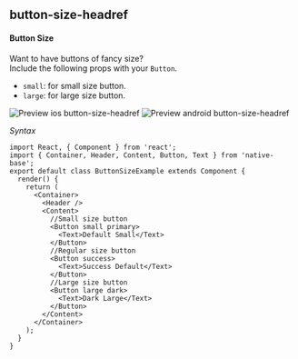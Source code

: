 ## button-size-headref
#### Button Size

Want to have buttons of fancy size?<br />
Include the following props with your <code>Button</code>.
* <code>small</code>: for small size button.
* <code>large</code>: for large size button.<br />

![Preview ios button-size-headref](https://github.com/GeekyAnts/NativeBase-KitchenSink/raw/v2.4.9/screenshots/ios/button-size.png)
![Preview android button-size-headref](https://github.com/GeekyAnts/NativeBase-KitchenSink/raw/v2.4.9/screenshots/android/button-size.png)

*Syntax*

<pre class="line-numbers"><code class="language-jsx">import React, { Component } from 'react';
import { Container, Header, Content, Button, Text } from 'native-base';
export default class ButtonSizeExample extends Component {
  render() {
    return (
      &lt;Container>
        &lt;Header />
        &lt;Content>
          //Small size button
          &lt;Button small primary>
            &lt;Text>Default Small&lt;/Text>
          &lt;/Button>
          //Regular size button
          &lt;Button success>
            &lt;Text>Success Default&lt;/Text>
          &lt;/Button>
          //Large size button
          &lt;Button large dark>
            &lt;Text>Dark Large&lt;/Text>
          &lt;/Button>
        &lt;/Content>
      &lt;/Container>
    );
  }
}</code></pre><br />
